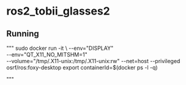 # ros2_tobii_glasses2

## Running


"""
sudo docker run -it \ 
    --env="DISPLAY" \
    --env="QT_X11_NO_MITSHM=1" \
    --volume="/tmp/.X11-unix:/tmp/.X11-unix:rw" --net=host --privileged\
    osrf/ros:foxy-desktop
export containerId=$(docker ps -l -q)

"""




